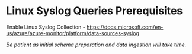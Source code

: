 # Linux Syslog Queries Prerequisites

Enable Linux Syslog Collection - <https://docs.microsoft.com/en-us/azure/azure-monitor/platform/data-sources-syslog>

*Be patient as initial schema preparation and data ingestion will take time.*
